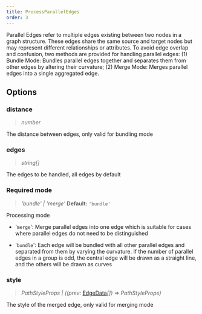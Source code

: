```yaml
---
title: ProcessParallelEdges
order: 3
---
```


Parallel Edges refer to multiple edges existing between two nodes in a graph structure. These edges share the same source and target nodes but may represent different relationships or attributes. To avoid edge overlap and confusion, two methods are provided for handling parallel edges: (1) Bundle Mode: Bundles parallel edges together and separates them from other edges by altering their curvature; (2) Merge Mode: Merges parallel edges into a single aggregated edge.

## Options

### distance

> _number_

The distance between edges, only valid for bundling mode

### edges

> _string[]_

The edges to be handled, all edges by default

### <Badge type="success">Required</Badge> mode

> _'bundle' \| 'merge'_ **Default:** `'bundle'`

Processing mode

- '`merge`': Merge parallel edges into one edge which is suitable for cases where parallel edges do not need to be distinguished

- '`bundle`': Each edge will be bundled with all other parallel edges and separated from them by varying the curvature. If the number of parallel edges in a group is odd, the central edge will be drawn as a straight line, and the others will be drawn as curves

### style

> _PathStyleProps_ _\| ((prev:_ [EdgeData](/api/graph/option#edgedata)_[]) =>_ _PathStyleProps)_

The style of the merged edge, only valid for merging mode
